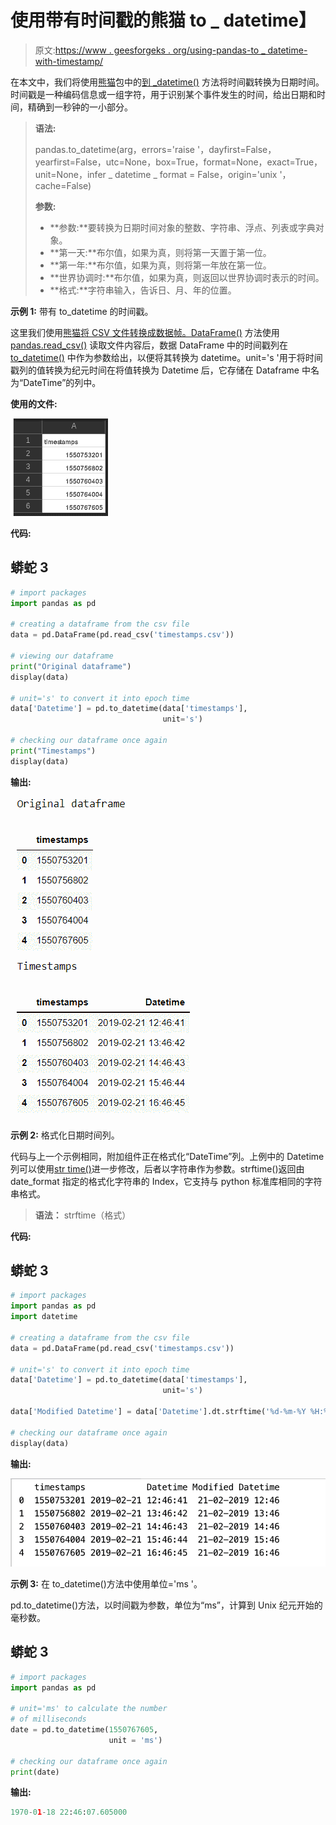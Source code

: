 # 使用带有时间戳的熊猫 to _ datetime】

> 原文:[https://www . geesforgeks . org/using-pandas-to _ datetime-with-timestamp/](https://www.geeksforgeeks.org/using-pandas-to_datetime-with-timestamps/)

在本文中，我们将使用[熊猫](https://www.geeksforgeeks.org/python-pandas-dataframe/)包中的[到 _datetime()](https://www.geeksforgeeks.org/python-pandas-to_datetime/) 方法将时间戳转换为日期时间。时间戳是一种编码信息或一组字符，用于识别某个事件发生的时间，给出日期和时间，精确到一秒钟的一小部分。

> **语法:**
> 
> pandas.to_datetime(arg，errors='raise '，dayfirst=False，yearfirst=False，utc=None，box=True，format=None，exact=True，unit=None，infer _ datetime _ format = False，origin='unix '，cache=False)
> 
> **参数:**
> 
> *   **参数:**要转换为日期时间对象的整数、字符串、浮点、列表或字典对象。
> *   **第一天:**布尔值，如果为真，则将第一天置于第一位。
> *   **第一年:**布尔值，如果为真，则将第一年放在第一位。
> *   **世界协调时:**布尔值，如果为真，则返回以世界协调时表示的时间。
> *   **格式:**字符串输入，告诉日、月、年的位置。

**示例 1:** 带有 to_datetime 的时间戳。

这里我们使用[熊猫将 CSV 文件转换成数据帧。DataFrame()](https://www.geeksforgeeks.org/python-pandas-dataframe/) 方法使用 [pandas.read_csv()](https://www.geeksforgeeks.org/python-read-csv-using-pandas-read_csv/) 读取文件内容后，数据 DataFrame 中的时间戳列在 [to_datetime()](https://www.geeksforgeeks.org/python-pandas-to_datetime/) 中作为参数给出，以便将其转换为 datetime。unit='s '用于将时间戳列的值转换为纪元时间在将值转换为 Datetime 后，它存储在 Dataframe 中名为“DateTime”的列中。

**使用的文件:**

![](img/7799ff99eae6ebf326922b613e3803de.png)

**代码:**

## 蟒蛇 3

```py
# import packages
import pandas as pd

# creating a dataframe from the csv file
data = pd.DataFrame(pd.read_csv('timestamps.csv'))

# viewing our dataframe
print("Original dataframe")
display(data)

# unit='s' to convert it into epoch time
data['Datetime'] = pd.to_datetime(data['timestamps'], 
                                  unit='s')

# checking our dataframe once again
print("Timestamps")
display(data)
```

**输出:**

![](img/930ab1cf1b4306b74c7dd6ab5e57aa61.png)

**示例 2:** 格式化日期时间列。

代码与上一个示例相同，附加组件正在格式化“DateTime”列。上例中的 Datetime 列可以使用[str time()](https://www.geeksforgeeks.org/python-strftime-function/)进一步修改，后者以字符串作为参数。strftime()返回由 date_format 指定的格式化字符串的 Index，它支持与 python 标准库相同的字符串格式。

> **语法：** strftime（格式）

**代码:**

## 蟒蛇 3

```py
# import packages
import pandas as pd
import datetime

# creating a dataframe from the csv file
data = pd.DataFrame(pd.read_csv('timestamps.csv'))

# unit='s' to convert it into epoch time
data['Datetime'] = pd.to_datetime(data['timestamps'],
                                  unit='s')

data['Modified Datetime'] = data['Datetime'].dt.strftime('%d-%m-%Y %H:%M')

# checking our dataframe once again
display(data)
```

**输出:**

![](img/9003ad1069659c7d9850dec662047a91.png)

**示例 3:** 在 to_datetime()方法中使用单位='ms '。

pd.to_datetime()方法，以时间戳为参数，单位为“ms”，计算到 Unix 纪元开始的毫秒数。

## 蟒蛇 3

```py
# import packages
import pandas as pd

# unit='ms' to calculate the number 
# of milliseconds
date = pd.to_datetime(1550767605,
                      unit = 'ms')

# checking our dataframe once again
print(date)
```

**输出:**

```py
1970-01-18 22:46:07.605000
```